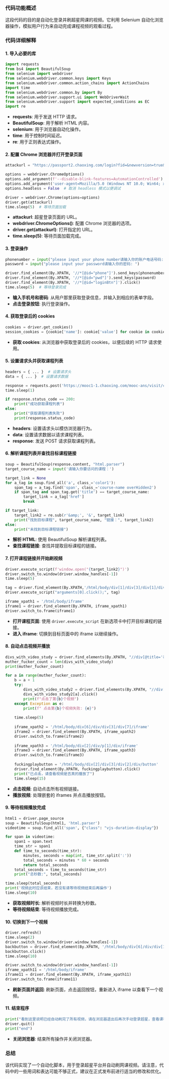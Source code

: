 ### 代码功能概述

这段代码的目的是自动化登录并刷超星网课的视频。它利用 Selenium 自动化浏览器操作，模拟用户行为来自动完成课程视频的观看过程。

### 代码详细解释

#### 1. 导入必要的库
```python
import requests
from bs4 import BeautifulSoup
from selenium import webdriver
from selenium.webdriver.common.keys import Keys
from selenium.webdriver.common.action_chains import ActionChains
import time
from selenium.webdriver.common.by import By
from selenium.webdriver.support.ui import WebDriverWait
from selenium.webdriver.support import expected_conditions as EC
import re
```
- **requests**: 用于发送 HTTP 请求。
- **BeautifulSoup**: 用于解析 HTML 内容。
- **selenium**: 用于浏览器自动化操作。
- **time**: 用于控制时间延迟。
- **re**: 用于正则表达式操作。

#### 2. 配置 Chrome 浏览器并打开登录页面
```python
attackurl = "https://passport2.chaoxing.com/login?fid=&newversion=true&refer=https%3A%2F%2Fi.chaoxing.com"

options = webdriver.ChromeOptions()
options.add_argument(f'--disable-blink-features=AutomationControlled')
options.add_argument('user-agent=Mozilla/5.0 (Windows NT 10.0; Win64; x64) AppleWebKit/537.36 (KHTML, like Gecko) Chrome/126.0.0.0 Safari/537.36 Edg/126.0.0.0')
options.headless = False  # 取消 headless 模式以便调试

driver = webdriver.Chrome(options=options)
driver.get(attackurl)
time.sleep(5)  # 等待页面加载
```
- **attackurl**: 超星登录页面的 URL。
- **webdriver.ChromeOptions()**: 配置 Chrome 浏览器的选项。
- **driver.get(attackurl)**: 打开指定的 URL。
- **time.sleep(5)**: 等待页面加载完成。

#### 3. 登录操作
```python
phonenumber = input("please input your phone number请输入你的账户电话号码: ")
password = input("please input your password请输入你的密码: ")

driver.find_element(By.XPATH, '//*[@id="phone"]').send_keys(phonenumber)
driver.find_element(By.XPATH, '//*[@id="pwd"]').send_keys(password)
driver.find_element(By.XPATH, '//*[@id="loginBtn"]').click()
time.sleep(5)  # 等待登录完成
```
- **输入手机号和密码**: 从用户那里获取登录信息，并输入到相应的表单字段。
- **点击登录按钮**: 执行登录操作。

#### 4. 获取登录后的 cookies
```python
cookies = driver.get_cookies()
session_cookies = {cookie['name']: cookie['value'] for cookie in cookies}
```
- **获取 cookies**: 从浏览器中获取登录后的 cookies，以便后续的 HTTP 请求使用。

#### 5. 设置请求头并获取课程列表
```python
headers = { ... }  # 设置请求头
data = { ... }  # 设置请求数据

response = requests.post('https://mooc1-1.chaoxing.com/mooc-ans/visit/courselistdata', headers=headers, cookies=session_cookies, data=data)
time.sleep(1)

if response.status_code == 200:
    print("成功获取课程列表")
else:
    print("获取课程列表失败")
    print(response.status_code)
```
- **headers**: 设置请求头以模仿浏览器行为。
- **data**: 设置请求数据以请求课程列表。
- **response**: 发送 POST 请求获取课程列表。

#### 6. 解析课程列表并查找目标课程链接
```python
soup = BeautifulSoup(response.content, "html.parser")
target_course_name = input('请输入你要访问的课程：')

target_link = None
for a_tag in soup.find_all('a', class_='color1'):
    span_tag = a_tag.find('span', class_='course-name overHidden2')
    if span_tag and span_tag.get('title') == target_course_name:
        target_link = a_tag['href']
        break

if target_link:
    target_link2 = re.sub(r'&amp;', '&', target_link)
    print("找到目标课程", target_course_name, "链接：", target_link2)
else:
    print("未找到目标课程链接")
```
- **解析 HTML**: 使用 BeautifulSoup 解析课程列表。
- **查找课程链接**: 查找并提取目标课程的链接。

#### 7. 打开课程链接并开始刷视频
```python
driver.execute_script(f'window.open("{target_link2}")')
driver.switch_to.window(driver.window_handles[-1])
time.sleep(5)

tag = driver.find_element(By.XPATH,'/html/body/div[1]/div[3]/div[1]/div/ul[1]/li[2]')
driver.execute_script("arguments[0].click();", tag)

iframe_xpath1 = '/html/body/iframe'
iframe1 = driver.find_element(By.XPATH, iframe_xpath1)
driver.switch_to.frame(iframe1)
```
- **打开课程页面**: 使用 `driver.execute_script` 在新选项卡中打开目标课程的链接。
- **进入 iframe**: 切换到目标页面中的 iframe 以继续操作。

#### 8. 自动点击视频并播放
```python
divs_with_video_study = driver.find_elements(By.XPATH, "//div[@title='视频学习']")
muther_fucker_count = len(divs_with_video_study)
print(muther_fucker_count)

for a in range(muther_fucker_count):
    b = a + 1
    try:
        divs_with_video_study2 = driver.find_elements(By.XPATH, "//div[@title='视频学习']")
        divs_with_video_study2[a].click()
        print(f"点击了第{b}个视频")
    except Exception as e:
        print(f" 点击第{b}个视频失败: {e}")
    
    time.sleep(5)
    
    iframe_xpath2 = '/html/body/div[6]/div/div[3]/div[7]/iframe'
    iframe2 = driver.find_element(By.XPATH, iframe_xpath2)
    driver.switch_to.frame(iframe2)
    
    iframe_xpath3 = '/html/body/div[2]/div/p[1]/div/iframe'
    iframe3 = driver.find_element(By.XPATH, iframe_xpath3)
    driver.switch_to.frame(iframe3)
    
    fuckingplaybutton = '/html/body/div[2]/div[3]/div[2]/div/button'
    driver.find_element(By.XPATH, fuckingplaybutton).click()
    print("已点击，请查看视频是否真的播放了")
    time.sleep(15)
```
- **点击视频**: 自动点击所有视频链接。
- **播放视频**: 处理嵌套的 iframes 并点击播放按钮。

#### 9. 等待视频播放完成
```python
html1 = driver.page_source
soup = BeautifulSoup(html1, 'html.parser')
videotime = soup.find_all('span', {"class": "vjs-duration-display"})

for span in videotime:
    span1 = span.text
    time_str = span1
    def time_to_seconds(time_str):
        minutes, seconds = map(int, time_str.split(':'))
        total_seconds = minutes * 60 + seconds
        return total_seconds
    total_seconds = time_to_seconds(time_str)
    print("总秒数:", total_seconds)

time.sleep(total_seconds)
print('视频此时应该结束，若没有请等待视频结束后再操作')
time.sleep(10)
```
- **获取视频时长**: 解析视频时长并转换为秒数。
- **等待视频结束**: 等待视频播放完成。

#### 10. 切换到下一个视频
```python
driver.refresh()
time.sleep(2)
driver.switch_to.window(driver.window_handles[-1])
backbutton = driver.find_element(By.XPATH, '/html/body/div[6]/div/div[1]/a')
backbutton.click()
time.sleep(10)

driver.switch_to.window(driver.window_handles[-1])
iframe_xpath11 = '/html/body/iframe'
iframe11 = driver.find_element(By.XPATH, iframe_xpath11)
driver.switch_to.frame(iframe11)
```
- **刷新页面并返回**: 刷新页面，点击返回按钮，重新进入 iframe 以查看下一个视频。

#### 11. 结束程序
```python
print("看到这里说明已经自动刷完了所有视频，请在浏览器退出后再次手动登录超星，查看课程是否真的完成了。")
driver.quit()
print("end")
```
- **关闭浏览器**: 结束所有操作并关闭浏览器。

### 总结

该代码实现了一个自动化脚本，用于登录超星平台并自动刷网课视频。请注意，代码中的一些用词和表达可能不够正式，建议在正式发布前进行适当的修改和优化。